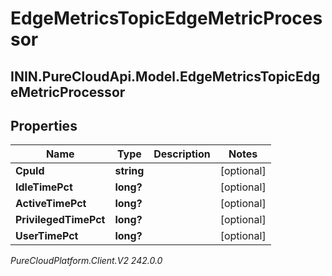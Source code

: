 # EdgeMetricsTopicEdgeMetricProcessor

## ININ.PureCloudApi.Model.EdgeMetricsTopicEdgeMetricProcessor

## Properties

|Name | Type | Description | Notes|
|------------ | ------------- | ------------- | -------------|
| **CpuId** | **string** |  | [optional] |
| **IdleTimePct** | **long?** |  | [optional] |
| **ActiveTimePct** | **long?** |  | [optional] |
| **PrivilegedTimePct** | **long?** |  | [optional] |
| **UserTimePct** | **long?** |  | [optional] |



_PureCloudPlatform.Client.V2 242.0.0_
